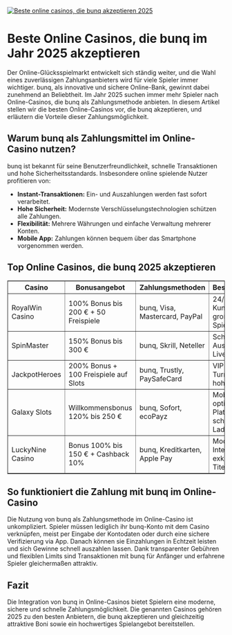 [![Beste online casinos, die bunq akzeptieren 2025](https://123-caf.pages.dev/gitsignup.png)](https://vrmoo.ru/Bt82HjjY)

<h1>Beste Online Casinos, die bunq im Jahr 2025 akzeptieren</h1>  <p>Der Online-Glücksspielmarkt entwickelt sich ständig weiter, und die Wahl eines zuverlässigen Zahlungsanbieters wird für viele Spieler immer wichtiger. bunq, als innovative und sichere Online-Bank, gewinnt dabei zunehmend an Beliebtheit. Im Jahr 2025 suchen immer mehr Spieler nach Online-Casinos, die bunq als Zahlungsmethode anbieten. In diesem Artikel stellen wir die besten Online-Casinos vor, die bunq akzeptieren, und erläutern die Vorteile dieser Zahlungsmöglichkeit.</p>  <h2>Warum bunq als Zahlungsmittel im Online-Casino nutzen?</h2>  <p>bunq ist bekannt für seine Benutzerfreundlichkeit, schnelle Transaktionen und hohe Sicherheitsstandards. Insbesondere online spielende Nutzer profitieren von:</p>  <ul>   <li><strong>Instant-Transaktionen:</strong> Ein- und Auszahlungen werden fast sofort verarbeitet.</li>   <li><strong>Hohe Sicherheit:</strong> Modernste Verschlüsselungstechnologien schützen alle Zahlungen.</li>   <li><strong>Flexibilität:</strong> Mehrere Währungen und einfache Verwaltung mehrerer Konten.</li>   <li><strong>Mobile App:</strong> Zahlungen können bequem über das Smartphone vorgenommen werden.</li> </ul>  <h2>Top Online Casinos, die bunq 2025 akzeptieren</h2>  <table border="1" cellspacing="0" cellpadding="8">   <thead>     <tr>       <th>Casino</th>       <th>Bonusangebot</th>       <th>Zahlungsmethoden</th>       <th>Besonderheiten</th>     </tr>   </thead>   <tbody>     <tr>       <td>RoyalWin Casino</td>       <td>100% Bonus bis 200 € + 50 Freispiele</td>       <td>bunq, Visa, Mastercard, PayPal</td>       <td>24/7 Kundensupport, große Spielauswahl</td>     </tr>     <tr>       <td>SpinMaster</td>       <td>150% Bonus bis 300 €</td>       <td>bunq, Skrill, Neteller</td>       <td>Schnelle Auszahlungen, Live-Casino</td>     </tr>     <tr>       <td>JackpotHeroes</td>       <td>200% Bonus + 100 Freispiele auf Slots</td>       <td>bunq, Trustly, PaySafeCard</td>       <td>VIP-Programm, Turniere mit hohen Preisen</td>     </tr>     <tr>       <td>Galaxy Slots</td>       <td>Willkommensbonus 120% bis 250 €</td>       <td>bunq, Sofort, ecoPayz</td>       <td>Mobile-optimierte Plattform, schnelle Ladezeiten</td>     </tr>     <tr>       <td>LuckyNine Casino</td>       <td>Bonus 100% bis 150 € + Cashback 10%</td>       <td>bunq, Kreditkarten, Apple Pay</td>       <td>Modernes Interface, exklusive Slot-Titel</td>     </tr>   </tbody> </table>  <h2>So funktioniert die Zahlung mit bunq im Online-Casino</h2>  <p>Die Nutzung von bunq als Zahlungsmethode im Online-Casino ist unkompliziert. Spieler müssen lediglich ihr bunq-Konto mit dem Casino verknüpfen, meist per Eingabe der Kontodaten oder durch eine sichere Verifizierung via App. Danach können sie Einzahlungen in Echtzeit leisten und sich Gewinne schnell auszahlen lassen. Dank transparenter Gebühren und flexiblen Limits sind Transaktionen mit bunq für Anfänger und erfahrene Spieler gleichermaßen attraktiv.</p>  <h2>Fazit</h2>  <p>Die Integration von bunq in Online-Casinos bietet Spielern eine moderne, sichere und schnelle Zahlungsmöglichkeit. Die genannten Casinos gehören 2025 zu den besten Anbietern, die bunq akzeptieren und gleichzeitig attraktive Boni sowie ein hochwertiges Spielangebot bereitstellen.</p>
